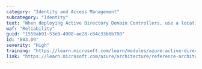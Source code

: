 ```yaml
---
category: "Identity and Access Management"
subcategory: "Identity"
text: "When deploying Active Directory Domain Controllers, use a location with Availability Zones and deploy at least two VMs across these zones. If not available, deploy in an Availability Set."
waf: "Reliability"
guid: "1559ab91-53e8-4908-ae28-c84c33b6b780"
id: "B03.09"
severity: "High"
training: "https://learn.microsoft.com/learn/modules/azure-active-directory/"
link: "https://learn.microsoft.com/azure/architecture/reference-architectures/identity/adds-extend-domain#vm-recommendations"
---
```

